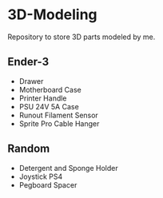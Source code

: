 # 3D-Modeling

Repository to store 3D parts modeled by me.

## Ender-3

- Drawer
- Motherboard Case
- Printer Handle
- PSU 24V 5A Case
- Runout Filament Sensor
- Sprite Pro Cable Hanger

## Random

- Detergent and Sponge Holder
- Joystick PS4
- Pegboard Spacer
